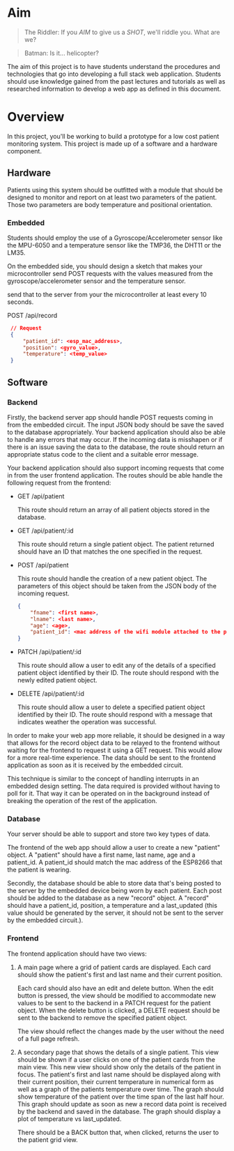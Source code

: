 # Aim

> The Riddler: If you *AIM* to give us a *SHOT*, we'll riddle you. What are we?

> Batman: Is it... helicopter?

The aim of this project is to have students understand the procedures and technologies that go into developing a full stack web application. Students should use knowledge gained from the past lectures and tutorials as well as researched information to develop a web app as defined in this document.

# Overview

In this project, you'll be working to build a prototype for a low cost patient monitoring system. This project is made up of a software and a hardware component.

## Hardware

Patients using this system should be outfitted with a module that should be designed to monitor and report on at least two parameters of the patient. Those two parameters are body temperature and positional orientation.

### Embedded

Students should employ the use of a Gyroscope/Accelerometer sensor like the MPU-6050 and a temperature sensor like the TMP36, the DHT11 or the LM35.

On the embedded side, you should design a sketch that makes your microcontroller send POST requests with the values measured from the gyroscope/accelerometer sensor and the temperature sensor.

send that to the server from your the microcontroller at least every 10 seconds.

POST /api/record

```json
 // Request
 {
     "patient_id": <esp_mac_address>,
     "position": <gyro_value>,
     "temperature": <temp_value>
 }
```

## Software

### Backend

Firstly, the backend server app should handle POST requests coming in from the embedded circuit. The input JSON body should be save the saved to the database appropriately. Your backend application should also be able to handle any errors that may occur. If the incoming data is misshapen or if there is an issue saving the data to the database, the route should return an appropriate status code to the client and a suitable error message.

Your backend application should also support incoming requests that come in from the user frontend application. The routes should be able handle the following request from the frontend:

- GET /api/patient

    This route should return an array of all patient objects stored in the database.

- GET /api/patient/:id

    This route should return a single patient object. The patient returned should have an ID that matches the one specified in the request.

- POST /api/patient

    This route should handle the creation of a new patient object. The parameters of this object should be taken from the JSON body of the incoming request.

    ```json
    {
    	"fname": <first name>,
    	"lname": <last name>,
    	"age": <age>,
    	"patient_id": <mac address of the wifi module attached to the patient>
    }
    ```

- PATCH /api/patient/:id

    This route should allow a user to edit any of the details of a specified patient object identified by their ID. The route should respond with the newly edited patient object.

- DELETE /api/patient/:id

    This route should allow a user to delete a specified patient object identified by their ID. The route should respond with a message that indicates weather the operation was successful.

In order to make your web app more reliable, it should be designed in a way that allows for the record object data to be relayed to the frontend without waiting for the frontend to request it using a GET request. This would allow for a more real-time experience. The data should be sent to the frontend application as soon as it is received by the embedded circuit. 

This technique is similar to the concept of handling interrupts in an embedded design setting. The data required is provided without having to poll for it. That way it can be operated on in the background instead of breaking the operation of the rest of the application.

### Database

Your server should be able to support and store two key types of data. 

The frontend of the web app should allow a user to create a new "patient" object. A "patient" should have a first name, last name, age and a patient_id. A patient_id should match the mac address of the ESP8266 that the patient is wearing. 

Secondly, the database should be able to store data that's being posted to the server by the embedded device being worn by each patient. Each post should be added to the database as a new "record" object. A "record" should have a patient_id, position, a temperature and a last_updated (this value should be generated by the server, it should not be sent to the server by the embedded circuit.).

### Frontend

The frontend application should have two views:

1. A main page where a grid of patient cards are displayed. Each card should show the patient's first and last name and their current position. 

    Each card should also have an edit and delete button. When the edit button is pressed, the view should be modified to accommodate new values to be sent to the backend in a PATCH request for the patient object. When the delete button is clicked, a DELETE request should be sent to the backend to remove the specified patient object.

    The view should reflect the changes made by the user without the need of a full page refresh.

2. A secondary page that shows the details of a single patient. This view should be shown if a user clicks on one of the patient cards from the main view. This new view should show only the details of the patient in focus. The patient's first and last name should be displayed along with their current position, their current temperature in numerical form as well as a graph of the patients temperature over time. The graph should show temperature of the patient over the time span of the last half hour. This graph should update as soon as new a record data point is received by the backend and saved in the database. The graph should display a plot of temperature vs last_updated.

    There should be a BACK button that, when clicked, returns the user to the patient grid view.